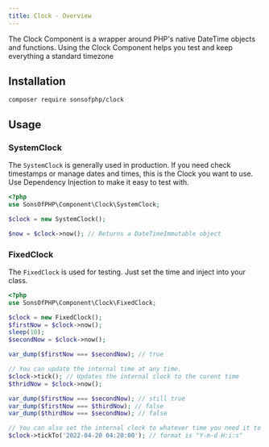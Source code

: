 ```yaml
---
title: Clock - Overview
---
```


The Clock Component is a wrapper around PHP's native DateTime objects and
functions. Using the Clock Component helps you test and keep everything a
standard timezone

## Installation

```shell
composer require sonsofphp/clock
```

## Usage

### SystemClock

The `SystemClock` is generally used in production. If you need check timestamps
or manage dates and times, this is the Clock you want to use. Use Dependency
Injection to make it easy to test with.

```php
<?php
use SonsOfPHP\Component\Clock\SystemClock;

$clock = new SystemClock();

$now = $clock->now(); // Returns a DateTimeImmutable object
```

### FixedClock

The `FixedClock` is used for testing. Just set the time and inject into your
class.

```php
<?php
use SonsOfPHP\Component\Clock\FixedClock;

$clock = new FixedClock();
$firstNow = $clock->now();
sleep(10);
$secondNow = $clock->now();

var_dump($firstNow === $secondNow); // true

// You can update the internal time at any time.
$clock->tick(); // Updates the internal clock to the curent time
$thridNow = $clock->now();

var_dump($firstNow === $secondNow); // still true
var_dump($firstNow === $thirdNow); // false
var_dump($thirdNow === $secondNow); // false

// You can also set the internal clock to whatever time you need it to be
$clock->tickTo('2022-04-20 04:20:00'); // format is "Y-m-d H:i:s"
```
